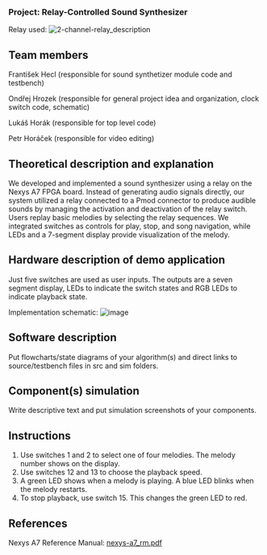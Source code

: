 ### Project: Relay-Controlled Sound Synthesizer
Relay used:
![2-channel-relay_description](https://github.com/Foyceek/project_hhhh/assets/148572907/cfc454e1-d45e-40e1-861a-2a72c0d3ce87)
## Team members
František Hecl (responsible for sound synthetizer module code and testbench)

Ondřej Hrozek (responsible for general project idea and organization, clock switch code, schematic)

Lukáš Horák (responsible for top level code)

Petr Horáček (responsible for video editing)

## Theoretical description and explanation
We developed and implemented a sound synthesizer using a relay on the Nexys A7 FPGA board. Instead of generating audio signals directly, our system utilized a relay connected to a Pmod connector to produce audible sounds by managing the activation and deactivation of the relay switch. Users replay basic melodies by selecting the relay sequences. We integrated switches as controls for play, stop, and song navigation, while LEDs and a 7-segment display provide visualization of the melody.

## Hardware description of demo application
Just five switches are used as user inputs. The outputs are a seven segment display, LEDs to indicate the switch states and RGB LEDs to indicate playback state.

Implementation schematic: 
![image](https://github.com/Foyceek/project_hhhh/assets/165892683/6ae91ec7-e27f-44e8-b6d1-f733886b80a0)

## Software description
Put flowcharts/state diagrams of your algorithm(s) and direct links to source/testbench files in src and sim folders.

## Component(s) simulation
Write descriptive text and put simulation screenshots of your components.

## Instructions
1. Use switches 1 and 2 to select one of four melodies. The melody number shows on the display.
2. Use switches 12 and 13 to choose the playback speed.
3. A green LED shows when a melody is playing. A blue LED blinks when the melody restarts.
4. To stop playback, use switch 15. This changes the green LED to red.

## References
Nexys A7 Reference Manual: [nexys-a7_rm.pdf](https://github.com/Foyceek/project_hhhh/files/15051833/nexys-a7_rm.pdf)

